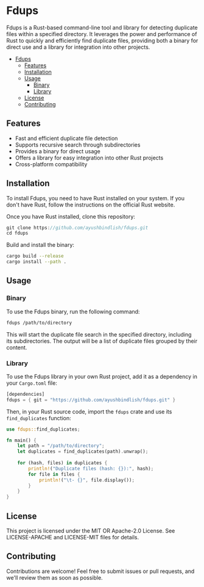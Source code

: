 # Fdups

Fdups is a Rust-based command-line tool and library for detecting duplicate files within a specified directory. It leverages the power and performance of Rust to quickly and efficiently find duplicate files, providing both a binary for direct use and a library for integration into other projects.

<!-- TOC -->
* [Fdups](#fdups)
  * [Features](#features)
  * [Installation](#installation)
  * [Usage](#usage)
    * [Binary](#binary)
    * [Library](#library)
  * [License](#license)
  * [Contributing](#contributing)
<!-- TOC -->

## Features

- Fast and efficient duplicate file detection
- Supports recursive search through subdirectories
- Provides a binary for direct usage
- Offers a library for easy integration into other Rust projects
- Cross-platform compatibility


## Installation

To install Fdups, you need to have Rust installed on your system. If you don't have Rust, follow the instructions on the official Rust website.

Once you have Rust installed, clone this repository:
```rust
git clone https://github.com/ayushbindlish/fdups.git
cd fdups
```

Build and install the binary:

```bash
cargo build --release
cargo install --path .
```

## Usage
### Binary
To use the Fdups binary, run the following command:
```bash
fdups /path/to/directory
```
This will start the duplicate file search in the specified directory, including its subdirectories. The output will be a list of duplicate files grouped by their content.


### Library
To use the Fdups library in your own Rust project, add it as a dependency in your `Cargo.toml` file:

```rust
[dependencies]
fdups = { git = "https://github.com/ayushbindlish/fdups.git" }
```

Then, in your Rust source code, import the `fdups` crate and use its `find_duplicates` function:

```rust
use fdups::find_duplicates;

fn main() {
    let path = "/path/to/directory";
    let duplicates = find_duplicates(path).unwrap();
    
    for (hash, files) in duplicates {
        println!("Duplicate files (hash: {}):", hash);
        for file in files {
            println!("\t- {}", file.display());
        }
    }
}
```

## License
This project is licensed under the MIT OR Apache-2.0 License. See LICENSE-APACHE and LICENSE-MIT files for details.

## Contributing
Contributions are welcome! Feel free to submit issues or pull requests, and we'll review them as soon as possible.
